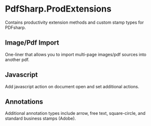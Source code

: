# PdfSharp.ProdExtensions
Contains productivity extension methods and custom stamp types for PDFsharp.

## Image/Pdf Import
One-liner that allows you to import multi-page images/pdf sources into another pdf.

## Javascript
Add javascript action on document open and set additional actions.

## Annotations
Additional annotation types include arrow, free text, square-circle, and standard business stamps (Adobe).

